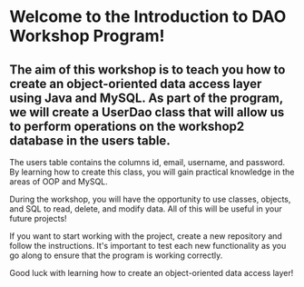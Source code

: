 # Welcome to the Introduction to DAO Workshop Program!

## The aim of this workshop is to teach you how to create an object-oriented data access layer using Java and MySQL. As part of the program, we will create a UserDao class that will allow us to perform operations on the workshop2 database in the users table.

The users table contains the columns id, email, username, and password. By learning how to create this class, you will gain practical knowledge in the areas of OOP and MySQL.

During the workshop, you will have the opportunity to use classes, objects, and SQL to read, delete, and modify data. All of this will be useful in your future projects!

If you want to start working with the project, create a new repository and follow the instructions. It's important to test each new functionality as you go along to ensure that the program is working correctly.

Good luck with learning how to create an object-oriented data access layer!
